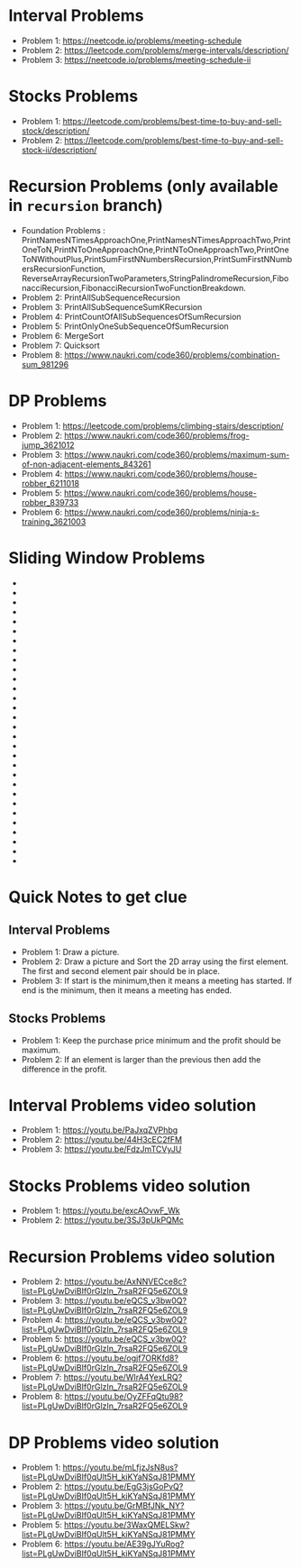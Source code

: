 # Interval Problems
- Problem 1: https://neetcode.io/problems/meeting-schedule
- Problem 2: https://leetcode.com/problems/merge-intervals/description/
- Problem 3: https://neetcode.io/problems/meeting-schedule-ii
# Stocks Problems
- Problem 1: https://leetcode.com/problems/best-time-to-buy-and-sell-stock/description/
- Problem 2: https://leetcode.com/problems/best-time-to-buy-and-sell-stock-ii/description/
# Recursion Problems (only available in `recursion` branch)
- Foundation Problems : PrintNamesNTimesApproachOne,PrintNamesNTimesApproachTwo,PrintOneToN,PrintNToOneApproachOne,PrintNToOneApproachTwo,PrintOneToNWithoutPlus,PrintSumFirstNNumbersRecursion,PrintSumFirstNNumbersRecursionFunction, ReverseArrayRecursionTwoParameters,StringPalindromeRecursion,FibonacciRecursion,FibonacciRecursionTwoFunctionBreakdown.
- Problem 2: PrintAllSubSequenceRecursion
- Problem 3: PrintAllSubSequenceSumKRecursion
- Problem 4: PrintCountOfAllSubSequencesOfSumRecursion
- Problem 5: PrintOnlyOneSubSequenceOfSumRecursion
- Problem 6: MergeSort
- Problem 7: Quicksort
- Problem 8: https://www.naukri.com/code360/problems/combination-sum_981296
# DP Problems
- Problem 1: https://leetcode.com/problems/climbing-stairs/description/
- Problem 2: https://www.naukri.com/code360/problems/frog-jump_3621012
- Problem 3: https://www.naukri.com/code360/problems/maximum-sum-of-non-adjacent-elements_843261
- Problem 4: https://www.naukri.com/code360/problems/house-robber_6211018
- Problem 5: https://www.naukri.com/code360/problems/house-robber_839733
- Problem 6: https://www.naukri.com/code360/problems/ninja-s-training_3621003
# Sliding Window Problems
-
-
-
-
-
-
-
-
-
-
-
-
-
-
-
-
-
-
-
-
-
-
-
-
-
-
-
-
-
-
# Quick Notes to get clue
## Interval Problems
- Problem 1: Draw a picture.
- Problem 2: Draw a picture and Sort the 2D array using the first element. The first and second element pair should be in place.
- Problem 3: If start is the minimum,then it means a meeting has started. If end is the minimum, then it means a meeting has ended.
## Stocks Problems
- Problem 1: Keep the purchase price minimum and the profit should be maximum.
- Problem 2: If an element is larger than the previous then add the difference in the profit.
# Interval Problems video solution
- Problem 1: https://youtu.be/PaJxqZVPhbg
- Problem 2: https://youtu.be/44H3cEC2fFM
- Problem 3: https://youtu.be/FdzJmTCVyJU
# Stocks Problems video solution
- Problem 1: https://youtu.be/excAOvwF_Wk
- Problem 2: https://youtu.be/3SJ3pUkPQMc
# Recursion Problems video solution
- Problem 2: https://youtu.be/AxNNVECce8c?list=PLgUwDviBIf0rGlzIn_7rsaR2FQ5e6ZOL9
- Problem 3: https://youtu.be/eQCS_v3bw0Q?list=PLgUwDviBIf0rGlzIn_7rsaR2FQ5e6ZOL9
- Problem 4: https://youtu.be/eQCS_v3bw0Q?list=PLgUwDviBIf0rGlzIn_7rsaR2FQ5e6ZOL9
- Problem 5: https://youtu.be/eQCS_v3bw0Q?list=PLgUwDviBIf0rGlzIn_7rsaR2FQ5e6ZOL9
- Problem 6: https://youtu.be/ogjf7ORKfd8?list=PLgUwDviBIf0rGlzIn_7rsaR2FQ5e6ZOL9
- Problem 7: https://youtu.be/WIrA4YexLRQ?list=PLgUwDviBIf0rGlzIn_7rsaR2FQ5e6ZOL9
- Problem 8: https://youtu.be/OyZFFqQtu98?list=PLgUwDviBIf0rGlzIn_7rsaR2FQ5e6ZOL9
# DP Problems video solution
- Problem 1: https://youtu.be/mLfjzJsN8us?list=PLgUwDviBIf0qUlt5H_kiKYaNSqJ81PMMY
- Problem 2: https://youtu.be/EgG3jsGoPvQ?list=PLgUwDviBIf0qUlt5H_kiKYaNSqJ81PMMY
- Problem 3: https://youtu.be/GrMBfJNk_NY?list=PLgUwDviBIf0qUlt5H_kiKYaNSqJ81PMMY
- Problem 5: https://youtu.be/3WaxQMELSkw?list=PLgUwDviBIf0qUlt5H_kiKYaNSqJ81PMMY
- Problem 6: https://youtu.be/AE39gJYuRog?list=PLgUwDviBIf0qUlt5H_kiKYaNSqJ81PMMY
